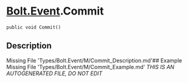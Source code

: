 # [Bolt.Event](Types/Bolt.Event.md).Commit
`public void Commit()`
## Description
Missing File 'Types/Bolt.Event/M/Commit_Description.md'## Example
Missing File 'Types/Bolt.Event/M/Commit_Example.md'
*THIS IS AN AUTOGENERATED FILE, DO NOT EDIT*
